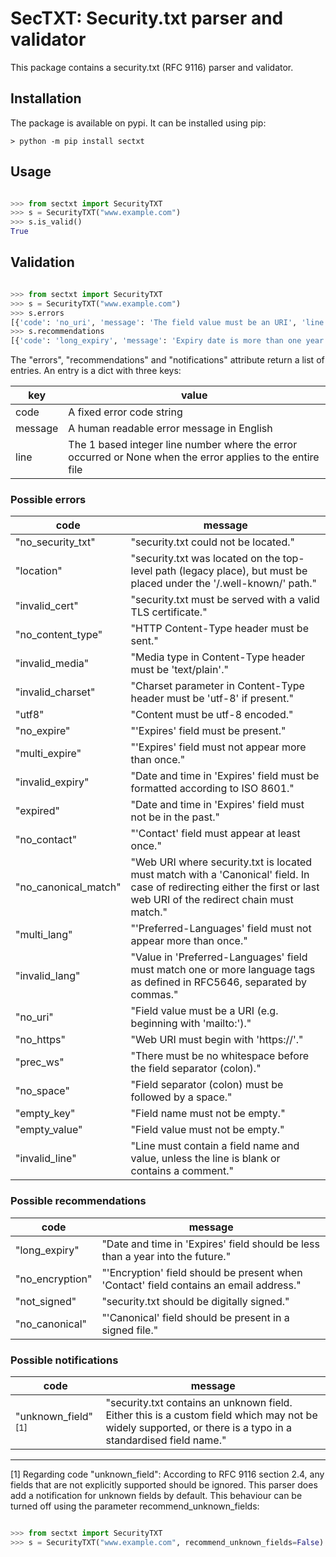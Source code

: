 # SecTXT: Security.txt parser and validator

This package contains a security.txt (RFC 9116) parser and validator.

## Installation

The package is available on pypi. It can be installed using pip:

```console
> python -m pip install sectxt
```

## Usage

```python

>>> from sectxt import SecurityTXT
>>> s = SecurityTXT("www.example.com")
>>> s.is_valid()
True

```

## Validation

```python

>>> from sectxt import SecurityTXT
>>> s = SecurityTXT("www.example.com")
>>> s.errors
[{'code': 'no_uri', 'message': 'The field value must be an URI', 'line': 2}, {'code': 'no_expire', 'message': 'The Expires field is missing', 'line': None}]
>>> s.recommendations
[{'code': 'long_expiry', 'message': 'Expiry date is more than one year in the future', 'line': 3}]
```

The "errors", "recommendations" and "notifications" attribute return a list of entries. An entry is
a dict with three keys:

| key     | value                                                                                                      |
|---------|------------------------------------------------------------------------------------------------------------|
| code    | A fixed error code string                                                                                  |
| message | A human readable error message in English                                                                  |
| line    | The 1 based integer line number where the error occurred or None when the error applies to the entire file |

### Possible errors

| code                 | message                                                                                                                 |
|----------------------|-------------------------------------------------------------------------------------------------------------------------|
| "no_security_txt"    | "security.txt could not be located."                                                                                    |
| "location"           | "security.txt was located on the top-level path (legacy place), but must be placed under the '/.well-known/' path."     |
| "invalid_cert"       | "security.txt must be served with a valid TLS certificate."                                                             |
| "no_content_type"    | "HTTP Content-Type header must be sent."                                                                                |
| "invalid_media"      | "Media type in Content-Type header must be 'text/plain'."                                                               |
| "invalid_charset"    | "Charset parameter in Content-Type header must be 'utf-8' if present."                                                  |
| "utf8"               | "Content must be utf-8 encoded."                                                                                        |
| "no_expire"          | "'Expires' field must be present."                                                                                      |
| "multi_expire"       | "'Expires' field must not appear more than once."                                                                       |
| "invalid_expiry"     | "Date and time in 'Expires' field must be formatted according to ISO 8601."                                             | 
| "expired"            | "Date and time in 'Expires' field must not be in the past."                                                             |
| "no_contact"         | "'Contact' field must appear at least once."                                                                            |
| "no_canonical_match" | "Web URI where security.txt is located must match with a 'Canonical' field. In case of redirecting either the first or last web URI of the redirect chain must match." |
| "multi_lang"         | "'Preferred-Languages' field must not appear more than once."                                                           |
| "invalid_lang"       | "Value in 'Preferred-Languages' field must match one or more language tags as defined in RFC5646, separated by commas." |
| "no_uri"             | "Field value must be a URI (e.g. beginning with 'mailto:')."                                                            |
| "no_https"           | "Web URI must begin with 'https://'."                                                                                   |
| "prec_ws"            | "There must be no whitespace before the field separator (colon)."                                                       |
| "no_space"           | "Field separator (colon) must be followed by a space."                                                                  | 
| "empty_key"          | "Field name must not be empty."                                                                                         |
| "empty_value"        | "Field value must not be empty."                                                                                        |
| "invalid_line"       | "Line must contain a field name and value, unless the line is blank or contains a comment."                             |

### Possible recommendations

| code             | message                                                                                                  |
|------------------|----------------------------------------------------------------------------------------------------------|
| "long_expiry"    | "Date and time in 'Expires' field should be less than a year into the future."                           |
| "no_encryption"  | "'Encryption' field should be present when 'Contact' field contains an email address."                   |
| "not_signed"     | "security.txt should be digitally signed."                                                               |
| "no_canonical"   | "'Canonical' field should be present in a signed file."                                                  |

### Possible notifications

| code             | message                                                                                                  |
|------------------|----------------------------------------------------------------------------------------------------------|
| "unknown_field"<sup>[1]</sup>  | "security.txt contains an unknown field. Either this is a custom field which may not be widely supported, or there is a typo in a standardised field name." |

---

[1] Regarding code "unknown_field": According to RFC 9116 section 2.4, any fields that are not explicitly supported should be ignored. This parser does add a notification for unknown fields by default. This behaviour can be turned off using the parameter recommend_unknown_fields:
```python

>>> from sectxt import SecurityTXT
>>> s = SecurityTXT("www.example.com", recommend_unknown_fields=False)
```
